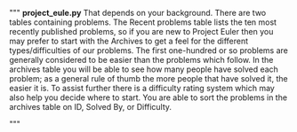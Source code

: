"""
__project_eule.py__
That depends on your background. There are two tables containing problems. The Recent problems table lists the ten most recently published problems, so if you are new to Project Euler then you may prefer to start with the Archives to get a feel for the different types/difficulties of our problems. The first one-hundred or so problems are generally considered to be easier than the problems which follow. In the archives table you will be able to see how many people have solved each problem; as a general rule of thumb the more people that have solved it, the easier it is. To assist further there is a difficulty rating system which may also help you decide where to start. You are able to sort the problems in the archives table on ID, Solved By, or Difficulty.

"""
